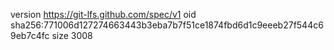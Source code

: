 version https://git-lfs.github.com/spec/v1
oid sha256:771006d127274663443b3eba7b7f51ce1874fbd6d1c9eeeb27f544c69eb7c4fc
size 3008
